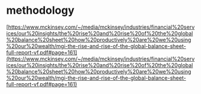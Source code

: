 # methodology

[https://www.mckinsey.com/~/media/mckinsey/industries/financial%20services/our%20insights/the%20rise%20and%20rise%20of%20the%20global%20balance%20sheet%20how%20productively%20are%20we%20using%20our%20wealth/mgi-the-rise-and-rise-of-the-global-balance-sheet-full-report-vf.pdf#page=161](https://www.mckinsey.com/~/media/mckinsey/industries/financial%20services/our%20insights/the%20rise%20and%20rise%20of%20the%20global%20balance%20sheet%20how%20productively%20are%20we%20using%20our%20wealth/mgi-the-rise-and-rise-of-the-global-balance-sheet-full-report-vf.pdf#page=161)
